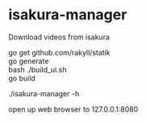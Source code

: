 # isakura-manager

Download videos from isakura

go get github.com/rakyll/statik  
go generate  
bash ./build_ui.sh  
go build  

./isakura-manager -h  

open up web browser to 127.0.0.1:8080  

